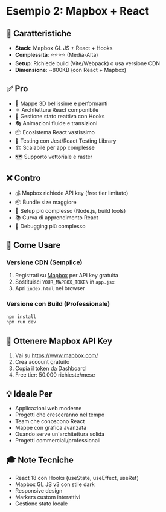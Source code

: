 # Esempio 2: Mapbox + React

## 🎯 Caratteristiche

- **Stack**: Mapbox GL JS + React + Hooks
- **Complessità**: ⭐⭐⭐⭐ (Media-Alta)
- **Setup**: Richiede build (Vite/Webpack) o usa versione CDN
- **Dimensione**: ~800KB (con React + Mapbox)

## ✅ Pro

- 🎨 Mappe 3D bellissime e performanti
- ⚛️ Architettura React componibile
- 🔄 Gestione stato reattiva con Hooks
- 🎭 Animazioni fluide e transizioni
- 📦 Ecosistema React vastissimo
- 🧪 Testing con Jest/React Testing Library
- 🏗️ Scalabile per app complesse
- 🗺️ Supporto vettoriale e raster

## ❌ Contro

- 💰 Mapbox richiede API key (free tier limitato)
- 📦 Bundle size maggiore
- 🔧 Setup più complesso (Node.js, build tools)
- 📚 Curva di apprendimento React
- 🐛 Debugging più complesso

## 🚀 Come Usare

### Versione CDN (Semplice)
1. Registrati su [Mapbox](https://www.mapbox.com/) per API key gratuita
2. Sostituisci `YOUR_MAPBOX_TOKEN` in `app.jsx`
3. Apri `index.html` nel browser

### Versione con Build (Professionale)
```bash
npm install
npm run dev
```

## 🔑 Ottenere Mapbox API Key

1. Vai su https://www.mapbox.com/
2. Crea account gratuito
3. Copia il token da Dashboard
4. Free tier: 50.000 richieste/mese

## 💡 Ideale Per

- Applicazioni web moderne
- Progetti che cresceranno nel tempo
- Team che conoscono React
- Mappe con grafica avanzata
- Quando serve un'architettura solida
- Progetti commerciali/professionali

## 🎓 Note Tecniche

- React 18 con Hooks (useState, useEffect, useRef)
- Mapbox GL JS v3 con stile dark
- Responsive design
- Markers custom interattivi
- Gestione stato locale
